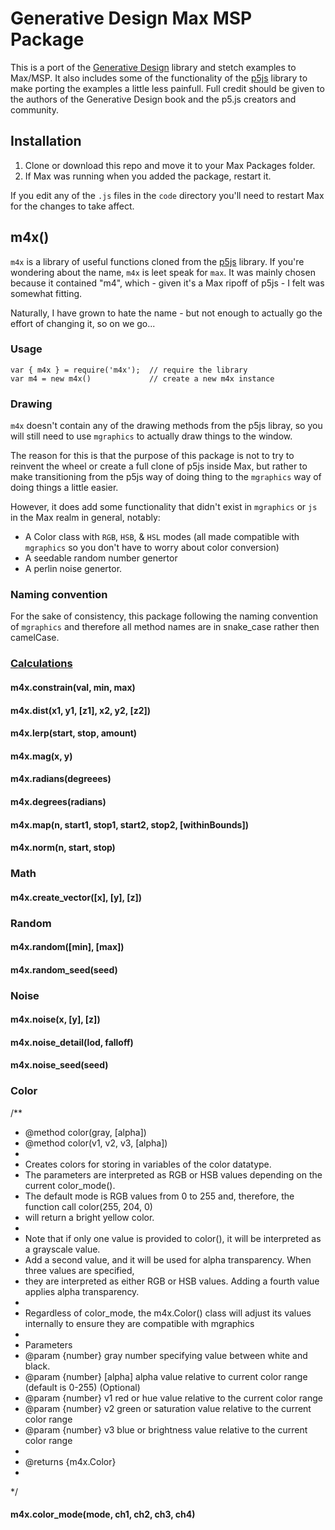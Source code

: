 # Generative Design Max MSP Package

This is a port of the [Generative Design](http://www.generative-gestaltung.de/) library and stetch examples to Max/MSP. It also includes some of the functionality of the [p5js](https://p5js.org/) library to make porting the examples a little less painfull. Full credit should be given to the authors of the Generative Design book and the p5.js creators and community.

## Installation

1. Clone or download this repo and move it to your Max Packages folder.
2. If Max was running when you added the package, restart it.

If you edit any of the `.js` files in the `code` directory you'll need to restart Max for the changes to take affect.

## m4x()

`m4x` is a library of useful functions cloned from the [p5js](https://p5js.org/) library. If you're wondering about the name, `m4x` is leet speak for `max`. It was mainly chosen because it contained "m4", which - given it's a Max ripoff of p5js - I felt was somewhat fitting. 

Naturally, I have grown to hate the name - but not enough to actually go the effort of changing it, so on we go...

### Usage

```
var { m4x } = require('m4x');  // require the library
var m4 = new m4x()             // create a new m4x instance
```

### Drawing
`m4x` doesn't contain any of the drawing methods from the p5js libray, so you will still need to use `mgraphics` to actually draw things to the window. 

The reason for this is that the purpose of this package is not to try to reinvent the wheel or create a full clone of p5js inside Max, but rather to make transitioning from the p5js way of doing thing to the `mgraphics` way of doing things a little easier. 

However, it does add some functionality that didn't exist in `mgraphics` or `js` in the Max realm in general, notably: 
- A Color class with `RGB`, `HSB`, & `HSL` modes (all made compatible with `mgraphics` so you don't have to worry about color conversion)
- A seedable random number genertor 
- A perlin noise genertor.

### Naming convention
For the sake of consistency, this package following the naming convention of `mgraphics` and therefore all method names are in snake_case rather then camelCase. 

### [Calculations](https://github.com/danreidxy/Generative-Design-Max-MSP/blob/add-examples/code/m4x.calculation.js)

#### m4x.constrain(val, min, max)

#### m4x.dist(x1, y1, [z1], x2, y2, [z2])

#### m4x.lerp(start, stop, amount)

#### m4x.mag(x, y)

#### m4x.radians(degreees)

#### m4x.degrees(radians)

#### m4x.map(n, start1, stop1, start2, stop2, [withinBounds])

#### m4x.norm(n, start, stop)

### Math

#### m4x.create_vector([x], [y], [z])

### Random

#### m4x.random([min], [max])

#### m4x.random_seed(seed)

### Noise

#### m4x.noise(x, [y], [z])

#### m4x.noise_detail(lod, falloff)

#### m4x.noise_seed(seed)

### Color

/**
 * @method color(gray, [alpha])
 * @method color(v1, v2, v3, [alpha])
 *
 * Creates colors for storing in variables of the color datatype.
 * The parameters are interpreted as RGB or HSB values depending on the current color_mode().
 * The default mode is RGB values from 0 to 255 and, therefore, the function call color(255, 204, 0)
 * will return a bright yellow color.
 *
 * Note that if only one value is provided to color(), it will be interpreted as a grayscale value.
 * Add a second value, and it will be used for alpha transparency. When three values are specified,
 * they are interpreted as either RGB or HSB values. Adding a fourth value applies alpha transparency.
 *
 * Regardless of color_mode, the m4x.Color() class will adjust its values internally to ensure they are compatible with mgraphics
 *
 * Parameters
 * @param {number} gray     number specifying value between white and black.
 * @param {number} [alpha]  alpha value relative to current color range (default is 0-255) (Optional)
 * @param {number} v1       red or hue value relative to the current color range
 * @param {number} v2       green or saturation value relative to the current color range
 * @param {number} v3       blue or brightness value relative to the current color range
 *
 * @returns {m4x.Color}
 *
 */

#### m4x.color_mode(mode, ch1, ch2, ch3, ch4)
